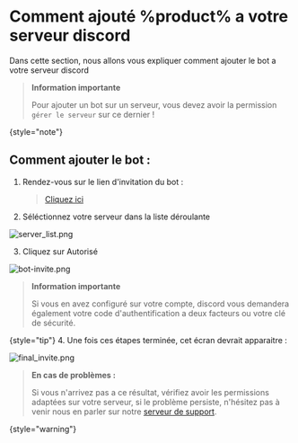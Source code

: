 # Comment ajouté %product% a votre serveur discord

Dans cette section, nous allons vous expliquer comment ajouter le bot a votre serveur discord 

> **Information importante**
>
> Pour ajouter un bot sur un serveur, vous devez avoir la permission <code>gérer le serveur</code> sur ce dernier !
>
{style="note"}


## Comment ajouter le bot :

1. Rendez-vous sur le lien d'invitation du bot :
   > [Cliquez ici](https://discord.com/api/oauth2/authorize?client_id=939114998700048436&permissions=0&scope=applications.commands%20bot)


2. Séléctionnez votre serveur dans la liste déroulante
   
![server_list.png](server_list.png)

3. Cliquez sur <shortcut>Autorisé</shortcut>

![bot-invite.png](bot-invite.png)
   > **Information importante**
   >
   > Si vous en avez configuré sur votre compte, discord vous demandera également votre code d'authentification a deux facteurs ou votre clé de sécurité.
   >
   {style="tip"}
4. Une fois ces étapes terminée, cet écran devrait apparaitre : 
   
![final_invite.png](final_invite.png)
   > **En cas de problèmes :**
   >
   > Si vous n'arrivez pas a ce résultat, vérifiez avoir les permissions adaptées sur votre serveur, 
   > si le problème persiste, n'hésitez pas à venir nous en parler sur notre [serveur de support](%product_support%).
   >
   {style="warning"}